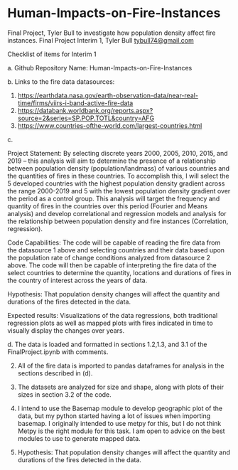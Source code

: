 # Human-Impacts-on-Fire-Instances
Final Project, Tyler Bull to investigate how population density affect fire instances.
Final Project Interim 1, Tyler Bull
tybull74@gmail.com


Checklist of items for Interim 1

a. Github Repository Name: Human-Impacts-on-Fire-Instances

b. Links to the fire data datasources: 
1.	https://earthdata.nasa.gov/earth-observation-data/near-real-time/firms/viirs-i-band-active-fire-data
2.	https://databank.worldbank.org/reports.aspx?source=2&series=SP.POP.TOTL&country=AFG
3.	https://www.countries-ofthe-world.com/largest-countries.html

c. 

Project Statement:
By selecting discrete years 2000, 2005, 2010, 2015, and 2019 – this analysis will aim to determine the presence of a relationship between population density (population/landmass) of various countries and the quantities of fires in these countries. To accomplish this, I will select the 5 developed countries with the highest population density gradient across the range 2000-2019 and 5 with the lowest population density gradient over the period as a control group. This analysis will target the frequency and quantity of fires in the countries over this period (Fourier and Means analysis) and develop correlational and regression models and analysis for the relationship between population density and fire instances (Correlation, regression).

Code Capabilities:
The code will be capable of reading the fire data from the datasource 1 above and selecting countries and their data based upon the population rate of change conditions analyzed from datasource 2 above. The code will then be capable of interpreting the fire data of the select countries to determine the quantity, locations and durations of fires in the country of interest across the years of data. 

Hypothesis:
That population density changes will affect the quantity and durations of the fires detected in the data.

Expected results:
Visualizations of the data regressions, both traditional regression plots as well as mapped plots with fires indicated in time to visually display the changes over years. 

d. The data is loaded and formatted in sections 1.2,1.3, and 3.1 of the FinalProject.ipynb with comments. 

2. All of the fire data is imported to pandas dataframes for analysis in the sections described in (d). 

3. The datasets are analyzed for size and shape, along with plots of their sizes in section  3.2 of the code. 

4. I intend to use the Basemap module to develop geographic plot of the data, but my python started having a lot of issues when importing basemap. I originally intended to use metpy for this, but I do not think Metpy is the right module for this task. I am open to advice on the best modules to use to generate mapped data. 

5.  Hypothesis:
That population density changes will affect the quantity and durations of the fires detected in the data.
